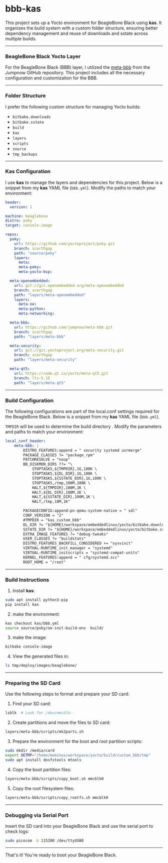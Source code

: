 # bbb-kas

This project sets up a Yocto environment for BeagleBone Black using **kas**. It organizes the build system with a custom folder structure, ensuring better dependency management and reuse of downloads and sstate across multiple builds.

---

### BeagleBone Black Yocto Layer

For the BeagleBone Black (BBB) layer, I utilized the [meta-bbb](https://github.com/jumpnow/meta-bbb) from the Jumpnow GitHub repository. This project includes all the necessary configuration and customization for the BBB.

---

### Folder Structure

I prefer the following custom structure for managing Yocto builds:

- `bitbake.downloads`
- `bitbake.sstate`
- `build`
- `kas`
- `layers`
- `scripts`
- `source`
- `tmp_backups`

---

### Kas Configuration

I use **kas** to manage the layers and dependencies for this project. Below is a snippet from my **kas** YAML file (`bbb.yml`). Modify the paths to match your environment:

```yaml
header:
  version: 1

machine: beaglebone
distro: poky
target: console-image

repos:
  poky:
    url: https://github.com/yoctoproject/poky.git
    branch: scarthgap
    path: "source/poky"
    layers:
      meta:
      meta-poky:
      meta-yocto-bsp:

  meta-openembedded:
    url: git://git.openembedded.org/meta-openembedded
    branch: scarthgap
    path: "layers/meta-openembedded"
    layers:
      meta-oe:
      meta-python:
      meta-networking:

  meta-bbb:
    url: https://github.com/jumpnow/meta-bbb.git
    branch: scarthgap
    path: "layers/meta-bbb"

  meta-security:
    url: git://git.yoctoproject.org/meta-security.git
    branch: scarthgap
    path: "layers/meta-security"

  meta-qt5:
    url: https://code.qt.io/yocto/meta-qt5.git
    branch: lts-5.15
    path: "layers/meta-qt5"
```

---

### Build Configuration

The following configurations are part of the local.conf settings required for the BeagleBone Black. Below is a snippet from my **kas** YAML file (`bbb.yml`).

`TMPDIR` will be used to determine the build directory . Modify the parameters and paths to match your environment:

```yaml
local_conf_header:
    meta-bbb: |
        DISTRO_FEATURES:append = " security systemd usrmerge"
        PACKAGE_CLASSES ?= "package_rpm"
        PATCHRESOLVE = "noop"
        BB_DISKMON_DIRS ??= "\
            STOPTASKS,${TMPDIR},1G,100K \
            STOPTASKS,${DL_DIR},1G,100K \
            STOPTASKS,${SSTATE_DIR},1G,100K \
            STOPTASKS,/tmp,100M,100K \
            HALT,${TMPDIR},100M,1K \
            HALT,${DL_DIR},100M,1K \
            HALT,${SSTATE_DIR},100M,1K \
            HALT,/tmp,10M,1K"

        PACKAGECONFIG:append:pn-qemu-system-native = " sdl"
        CONF_VERSION = "2"
        #TMPDIR = "kas_custom_bbb"
        DL_DIR ?= "${HOME}/workspace/embeddedlinux/yocto/bitbake.downloads"
        SSTATE_DIR ?= "${HOME}/workspace/embeddedlinux/yocto/bitbake.sstate"
        EXTRA_IMAGE_FEATURES ?= "debug-tweaks"
        USER_CLASSES ?= "buildstats"
        DISTRO_FEATURES_BACKFILL_CONSIDERED += "sysvinit"
        VIRTUAL-RUNTIME_init_manager = "systemd"
        VIRTUAL-RUNTIME_initscripts = "systemd-compat-units"
        KERNEL_FEATURES:append = " cfg/systemd.scc"
        ROOT_HOME = "/root"
```

---

### Build Instructions

1. Install **kas**:
  
  ```bash
  sudo apt install python3-pip
  pip install kas
  ```
  
2. make the environment:
  
  ```bash
  kas checkout kas/bbb.yml
  source source/poky/oe-init-build-env  build/
  ```
3. make the image:
  ```bash
  bitbake console-image
  ```  
4. View the generated files in:
  
  ```bash
  ls tmp/deploy/images/beaglebone/
  ```
  

---

### Preparing the SD Card

Use the following steps to format and prepare your SD card:

1. Find your SD card:
  
  ```bash
  lsblk  # Look for /dev/mmcblk--
  ```
  
2. Create partitions and move the files to SD card:
  
  ```bash
  layers/meta-bbb/scripts/mk2parts.sh
  ```
  
3. Prepare the environment for the boot and root partition scripts:
  
  ```bash
  sudo mkdir /media/card
  export OETMP="/home/mominux/workspace/yocto/build/custom_bbb/tmp"
  sudo apt install dosfstools mtools
  ```
  
4. Copy the boot partition files:
  
  ```bash
  layers/meta-bbb/scripts/copy_boot.sh mmcblk0
  ```
  
5. Copy the root filesystem files:
  
  ```bash
  layers/meta-bbb/scripts/copy_rootfs.sh mmcblk0
  ```
  

---

### Debugging via Serial Port

Insert the SD card into your BeagleBone Black and use the serial port to check logs:

```bash
sudo picocom -b 115200 /dev/ttyUSB0
```

---

That's it! You're ready to boot your BeagleBone Black.

